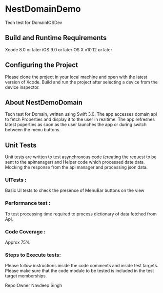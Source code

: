 # NestDomainDemo
Tech test for DomainIOSDev

## Build and Runtime Requirements
Xcode 8.0 or later iOS 9.0 or later OS X v10.12 or later

## Configuring the Project
Please clone the project in your local machine and open with the latest version of Xcode. Build and run the project after selecting a device from the device inspector.

##  About NestDemoDomain
Tech test for Domain, written using Swift 3.0. The app accesses domain api to fetch Properties and display it to the user in realtime. The app refreshes latest poperties as soon as the user launches the app or during switch between the menu buttons. 

## Unit Tests
Unit tests are written to test asynchronous code (creating the request to be sent to the apimanager) and Helper code which processed date data. Mocking the response from the api manager and processing json data.
### UITests : 
Basic UI tests to check the presence of MenuBar buttons on the view
### Performance test : 
To test processing time required to process dictionary of data fetched from Api.
### Code Coverage :
Approx 75%

### Steps to Execute tests:
Please follow instructions inside the code comments and inside test targets. Please make sure that the code module to be tested is included in the test target memberships.

Repo Owner
Navdeep Singh
